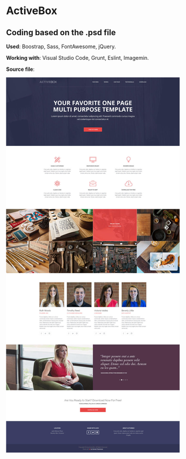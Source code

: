 # ActiveBox
## Coding based on the .psd file

**Used**: Boostrap, Sass, FontAwesome, jQuery.

**Working with**: Visual Studio Code, Grunt, Eslint, Imagemin.

**Source file**:

![alt text](/sourceimg/activebox.jpg "Activebox - Source psd file")